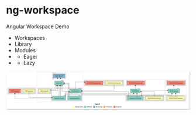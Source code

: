 # ng-workspace

Angular Workspace Demo

- Workspaces
- Library
- Modules
- - Eager
- - Lazy

![Demo](/overview.png)
